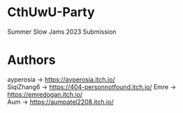 # CthUwU-Party
Summer Slow Jams 2023 Submission

# Authors
ayperosia -> https://ayperosia.itch.io/  
SiqiZhang6 -> https://404-personnotfound.itch.io/
Emre -> https://emredogan.itch.io/  
Aum -> https://aumpatel2208.itch.io/  
